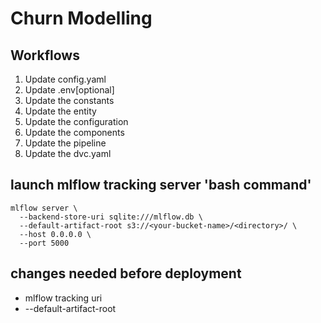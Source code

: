 # Churn Modelling

## Workflows

1. Update config.yaml
2. Update .env[optional]
3. Update the constants
4. Update the entity
5. Update the configuration
6. Update the components
7. Update the pipeline
9. Update the dvc.yaml


## launch mlflow tracking server 'bash command'
```
mlflow server \
  --backend-store-uri sqlite:///mlflow.db \
  --default-artifact-root s3://<your-bucket-name>/<directory>/ \
  --host 0.0.0.0 \
  --port 5000
```

## changes needed before deployment 
- mlflow tracking uri 
- --default-artifact-root

